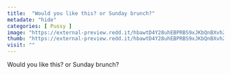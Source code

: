 ```yaml
---
title:  "Would you like this? or Sunday brunch?"
metadate: "hide"
categories: [ Pussy ]
image: "https://external-preview.redd.it/hbawtD4Y28uhEBPRBS9xJKbQnBXvhZdanUMqjMAOIV0.png?auto=webp&s=3794a8aaf015f7e609af46c3fa209aacfb11751d"
thumb: "https://external-preview.redd.it/hbawtD4Y28uhEBPRBS9xJKbQnBXvhZdanUMqjMAOIV0.png?width=1080&crop=smart&auto=webp&s=ce0e9588fb48f583b205bc6d8b510575716cbdaf"
visit: ""
---
```

Would you like this? or Sunday brunch?
